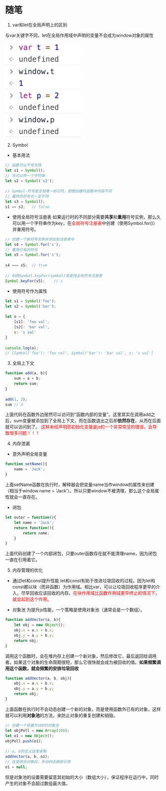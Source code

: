 # 随笔

1. var和let在全局声明上的区别

与var关键字不同，let在全局作用域中声明的变量不会成为window对象的属性

![](../../pic/suibi/1.jpg)

2. Symbol

- 基本用法
```js
// 函数可以不传东西
let s1 = Symbol();
// 也可以传一个字符串
let s2 = Symbol('s2');

// Symbol-符号是全局唯一标识符，即便创建时函数中内容不同
// 最终的符号也一定不同
let s3 = Symbol();
s1 == s3;   // false
```

- 使用全局符号注册表
如果运行时的不同部分需要**共享**和**重用**符号实例，那么久可以用一个字符串作为key，在<font color='red'>全局符号注册表</font>中创建（使用Symbol.for()）并重用符号。

```js
// 创建一个新符号实例并添加到注册表中
let s4 = Symbol.for('s');
// 重用已有的符号
let s5 = Symbol.for('s');

s4 === s5;  // true

// 利用Symbol.keyFor(symbol)来查找全局符号注册表
Symbol.keyFor(s5);    // s
```

- 使用符号作为属性

```js
let s1 = Symbol('foo');
let s2 = Symbol('bar');

let o = {
    [s1]: 'foo val',
    [s2]: 'bar val',
    s: 's val'
}

console.log(o);   
// [Symbol('foo'): 'foo val', Symbol('bar'): 'bar val', s: 's val']
```

3. 全局上下文

```js
function add(a, b){
    sum = a + b;
    return sum;
}

add(1, 2);
sum // 3
```

上面代码在函数外边居然可以访问到“函数内部的变量”。这里其实在调用add之后，sum变量被添加到了全局上下文，而在函数退出之后却**依然存在**，从而在后面就可以访问到了。
<font color='red'>这种未经声明而初始化变量是js的一个非常常见的错误，会导致很多问题！！！</font>

4. 内存泄漏

- 意外声明全局变量

```js
function setName(){
    name = 'Jack';
}
```

上面setName函数在执行时，解释器会把变量name当作window的属性来创建（相当于window.name = 'Jack'）。所以只要window不被清理，那么这个全局属性就会一直存在。

- 闭包

```js
let outer = function(){
    let name = 'Jack';
    return function(){
        return name;
    }
}
```

上面代码创建了一个内部闭包，只要outer函数存在就不能清理name，因为闭包一直在引用着它。

5. 内存管理的优化

- 通过let和const提升性能
let和const有助于改进垃圾回收的过程。因为let和const都以块（而非函数）为作用域。相比var，可以让垃圾回收程序更早的介入，尽早回收应该回收的内存。<font color='red'>在块作用域比函数作用域更早终止的情况下，就会起到这个作用。</font>

- 对象池
为提升js性能，一个策略是使用对象池（通常会是一个数组）。

```js
function addVector(a, b){
    let obj = new Object();
    obj.x = a.x + b.x;
    obj.y = a.y + b.y;
    return obj;
}
```

调用这个函数时，会在堆内存上创建一个新对象，然后修改它，最后返回给调用者。如果这个对象的生命周期很短，那么它很快就会成为被回收的值。**如果频繁调用这个函数，就会频繁的安排垃圾回收**

```js
function addVector(a, b, obj){
    obj.x = a.x + b.x;
    obj.y = a.y + b.y;
    return obj;
}
```

上面函数在执行时不会动态创建一个新的对象，而是使用函数外已有的对象，这样就可以利用**对象池**的方法，来防止对象的重复创建和销毁。

```js
// 创建一个容量为100的对象池
let objPoll = new Array(100);
let o1 = new Object();
objPoll.push(o1);

// a, b的定义这里省略
addVector(a, b, o1);
// 在使用完对象后，手动的去删除引用
o1 = null;
```

但是对象池的设置需要留意其初始的大小（数组大小），保证程序在运行中，同时产生的对象不会超过数组最大值。